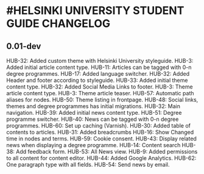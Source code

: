 #HELSINKI UNIVERSITY STUDENT GUIDE CHANGELOG
=================

## 0.01-dev
  HUB-32: Added custom theme with Helsinki University styleguide.
  HUB-3: Added initial article content type.
  HUB-11: Articles can be tagged with 0-n degree programmes.
  HUB-17: Added language switcher.
  HUB-32: Added Header and footer according to styleguide.
  HUB-33: Added initial theme content type.
  HUB-32: Added Social Media Links to footer.
  HUB-3: Theme article content type.
  HUB-3: Theme article teaser.
  HUB-57: Automatic path aliases for nodes.
  HUB-50: Theme listing in frontpage.
  HUB-48: Social links, themes and degree programmes has initial migrations.
  HUB-32: Main navigation.
  HUB-39: Added initial news content type.
  HUB-51: Degree programme switcher.
  HUB-40: News can be tagged with 0-n degree programmes.
  HUB-60: Set up caching (Varnish).
  HUB-30: Added table of contents to articles.
  HUB-31: Added breadcrumbs
  HUB-16: Show Changed time in nodes and terms.
  HUB-59: Cookie consent.
  HUB-43: Display related news when displaying a degree programme.
  HUB-14: Content search
  HUB-38: Add feedback form.
  HUB-53: All News view.
  HUB-9: Added permissions to all content for content editor.
  HUB-44: Added Google Analytics.
  HUB-62: One paragraph type with all fields.
  HUB-54: Send news by email.
